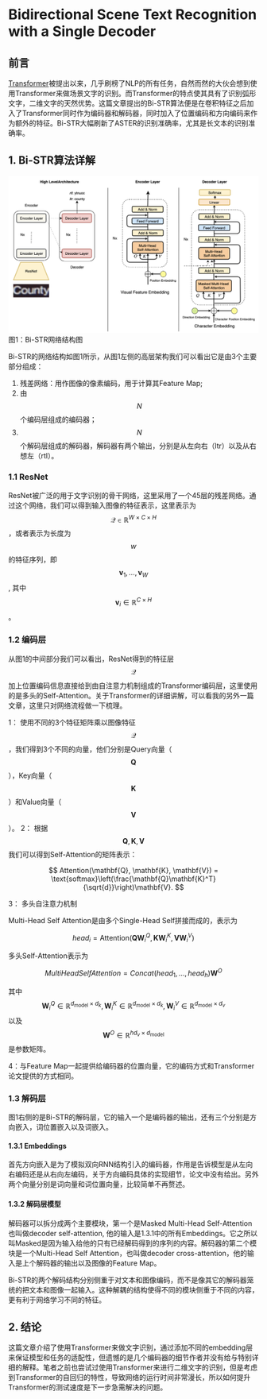 # Bidirectional Scene Text Recognition with a Single Decoder

## 前言

[Transformer](https://senliuy.gitbooks.io/advanced-deep-learning/content/di-er-zhang-ff1a-xu-lie-mo-xing/attention-is-all-you-need.html)被提出以来，几乎刷榜了NLP的所有任务，自然而然的大伙会想到使用Transformer来做场景文字的识别。而Transformer的特点使其具有了识别弧形文字，二维文字的天然优势。这篇文章提出的Bi-STR算法便是在卷积特征之后加入了Transformer同时作为编码器和解码器，同时加入了位置编码和方向编码来作为额外的特征。Bi-STR大幅刷新了ASTER的识别准确率，尤其是长文本的识别准确率。

## 1. Bi-STR算法详解

 ![&#x56FE;1&#xFF1A;Bi-STR&#x7F51;&#x7EDC;&#x7ED3;&#x6784;&#x56FE;](../../.gitbook/assets/Bi-STR_1.png)图1：Bi-STR网络结构图

Bi-STR的网络结构如图1所示，从图1左侧的高层架构我们可以看出它是由3个主要部分组成：

1. 残差网络：用作图像的像素编码，用于计算其Feature Map;
2. 由$$N$$个编码层组成的编码器；
3. $$N$$个解码层组成的解码器，解码器有两个输出，分别是从左向右（ltr）以及从右想左（rtl）。

### 1.1 ResNet

ResNet被广泛的用于文字识别的骨干网络，这里采用了一个45层的残差网络。通过这个网络，我们可以得到输入图像的特征表示，这里表示为$$\mathcal{Q} \in \mathbb{R} ^ {W\times C \times H}$$，或者表示为长度为$$w$$的特征序列，即$$\mathbf{v}_1, ..., \mathbf{v}_W$$, 其中 $$\mathbf{v}_i \in \mathbb{R} ^ {C\times H}$$。

### 1.2 编码层

从图1的中间部分我们可以看出，ResNet得到的特征层$$\mathcal{Q}$$加上位置编码信息直接给到由自注意力机制组成的Transformer编码层，这里使用的是多头的Self-Attention。关于Transformer的详细讲解，可以看我的另外一篇文章，这里只对网络流程做一下梳理。

1： 使用不同的3个特征矩阵乘以图像特征$$\mathcal{Q}$$，我们得到3个不同的向量，他们分别是Query向量（$$\mathbf{Q}$$），Key向量（$$\mathbf{K}$$）和Value向量（$$\mathbf{V}$$）。 2： 根据$$\mathbf{Q}, \mathbf{K}, \mathbf{V}$$我们可以得到Self-Attention的矩阵表示：

$$
Attention(\mathbf{Q}, \mathbf{K}, \mathbf{V}) = \text{softmax}\left(\frac{\mathbf{Q}\mathbf{K}^T}{\sqrt{d}}\right)\mathbf{V}.
$$

3： 多头自注意力机制

Multi-Head Self Attention是由多个Single-Head Self拼接而成的，表示为

$$
head_{i} = \text{Attention}(\mathbf{QW}^Q_i, \mathbf{KW}^K_i, \mathbf{VW}^V_i)
$$

多头Self-Attention表示为

$$
MultiHeadSelfAttention = Concat(head_1, ..., head_h)\mathbf{W}^O
$$

其中$$\mathbf{W}^Q_i \in \mathbb{R} ^ {d_\text{model} \times d_k}, \mathbf{W}^K_i \in \mathbb{R} ^ {d_\text{model} \times d_k}, \mathbf{W}^V_i \in \mathbb{R} ^ {d_\text{model} \times d_v}$$ 以及$$\mathbf{W} ^ O \in \mathbb{R} ^ {hd_v \times d_\text{model}}$$是参数矩阵。

4：与Feature Map一起提供给编码器的位置向量，它的编码方式和Transformer论文提供的方式相同。

### 1.3 解码层

图1右侧的是Bi-STR的解码层，它的输入一个是编码器的输出，还有三个分别是方向嵌入，词位置嵌入以及词嵌入。

#### 1.3.1 Embeddings

首先方向嵌入是为了模拟双向RNN结构引入的编码器，作用是告诉模型是从左向右编码还是从右向左编码，关于方向编码具体的实现细节，论文中没有给出。另外两个向量分别是词向量和词位置向量，比较简单不再赘述。

#### 1.3.2 解码层模型

解码器可以拆分成两个主要模块，第一个是Masked Multi-Head Self-Attention也叫做decoder self-attention, 他的输入是1.3.1中的所有Embeddings。它之所以叫Masked是因为输入给他的只有已经解码得到的序列的内容。解码器的第二个模块是一个Multi-Head Self Attention，也叫做decoder cross-attention，他的输入是上个解码器的输出以及图像的Feature Map。

Bi-STR的两个解码结构分别侧重于对文本和图像编码，而不是像其它的解码器笼统的把文本和图像一起输入。这种解耦的结构使得不同的模块侧重于不同的内容，更有利于网络学习不同的特征。

## 2. 结论

这篇文章介绍了使用Transformer来做文字识别，通过添加不同的embedding层来保证模型和任务的适配性，但遗憾的是几个编码器的细节作者并没有给与特别详细的解释。笔者之前也尝试过使用Transformer来进行二维文字的识别，但是考虑到Transformer的自回归的特性，导致网络的运行时间非常漫长，所以如何提升Transformer的测试速度是下一步急需解决的问题。

